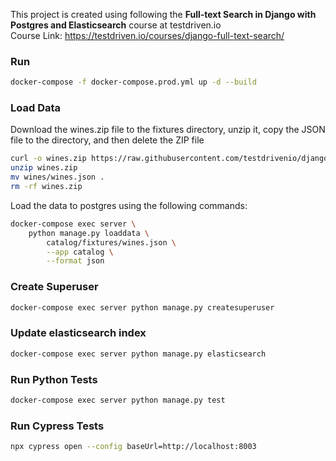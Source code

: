 This project is created using following the <b>Full-text Search in Django with Postgres and Elasticsearch</b>  course at testdriven.io<br>
Course Link: https://testdriven.io/courses/django-full-text-search/

### Run
```zsh
docker-compose -f docker-compose.prod.yml up -d --build
```

### Load Data
Download the wines.zip file to the fixtures directory, unzip it, copy the JSON file to the directory, and then delete the ZIP file

```zsh
curl -o wines.zip https://raw.githubusercontent.com/testdrivenio/django-postgres-elasticsearch/master/wines.zip
unzip wines.zip
mv wines/wines.json .
rm -rf wines.zip
```
Load the data to postgres using the following commands:
```zsh
docker-compose exec server \
    python manage.py loaddata \
        catalog/fixtures/wines.json \
        --app catalog \
        --format json
```

### Create Superuser
```zsh
docker-compose exec server python manage.py createsuperuser
```

### Update elasticsearch index
```zsh
docker-compose exec server python manage.py elasticsearch
```

### Run Python Tests
```zsh
docker-compose exec server python manage.py test
```

### Run Cypress Tests
```zsh
npx cypress open --config baseUrl=http://localhost:8003
```